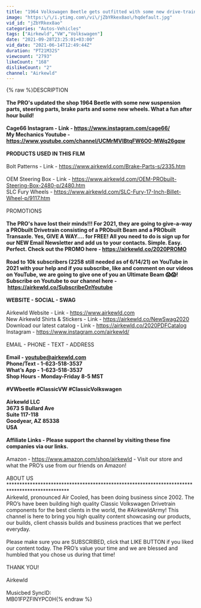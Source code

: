 ```yaml
---
title: "1964 Volkswagen Beetle gets outfitted with some new drive-train mods - Wheels\/Suspension\/Brakes OMG"
image: "https:\/\/i.ytimg.com\/vi\/jZbYRkex8ao\/hqdefault.jpg"
vid_id: "jZbYRkex8ao"
categories: "Autos-Vehicles"
tags: ["Airkewld","VW","Volkswagen"]
date: "2021-09-28T23:25:01+03:00"
vid_date: "2021-06-14T12:49:44Z"
duration: "PT21M32S"
viewcount: "2793"
likeCount: "168"
dislikeCount: "2"
channel: "Airkewld"
---
```

{% raw %}DESCRIPTION<br />************************************************************************************************<br />The PRO's updated the shop 1964 Beetle with some new suspension parts, steering parts, brake parts and some new wheels. What a fun after hour build!<br /><br />Cage66 Instagram - Link - <a rel="nofollow" target="blank" href="https://www.instagram.com/cage66/">https://www.instagram.com/cage66/</a><br />My Mechanics Youtube - <a rel="nofollow" target="blank" href="https://www.youtube.com/channel/UCMrMVIBtqFW6O0-MWq26gqw">https://www.youtube.com/channel/UCMrMVIBtqFW6O0-MWq26gqw</a><br /><br />PRODUCTS USED IN THIS FILM<br />************************************************************************************************<br />Bolt Patterns - Link - <a rel="nofollow" target="blank" href="https://www.airkewld.com/Brake-Parts-s/2335.htm">https://www.airkewld.com/Brake-Parts-s/2335.htm</a><br /><br />OEM Steering Box - Link - <a rel="nofollow" target="blank" href="https://www.airkewld.com/OEM-PRObuilt-Steering-Box-2480-p/2480.htm">https://www.airkewld.com/OEM-PRObuilt-Steering-Box-2480-p/2480.htm</a><br />SLC Fury Wheels - <a rel="nofollow" target="blank" href="https://www.airkewld.com/SLC-Fury-17-Inch-Billet-Wheel-p/9117.htm">https://www.airkewld.com/SLC-Fury-17-Inch-Billet-Wheel-p/9117.htm</a><br /><br />PROMOTIONS<br />************************************************************************************************<br />The PRO's have lost their minds!!! For 2021, they are going to give-a-way a PRObuilt Drivetrain consisting of a PRObuilt Beam and a PRObuilt Transaxle. Yes, GIVE A WAY.... for FREE! All you need to do is sign up for our NEW Email Newsletter and add us to your contacts. Simple. Easy. Perfect. Check out the PROMO here - <a rel="nofollow" target="blank" href="https://airkewld.co/2020PROMO">https://airkewld.co/2020PROMO</a><br /><br />Road to 10k subscribers (2258 still needed as of 6/14/21) on YouTube in 2021 with your help and if you subscribe, like and comment on our videos on YouTube, we are going to give one of you an Ultimate Beam 😱😱! Subscribe on Youtube to our channel here - <a rel="nofollow" target="blank" href="https://airkewld.co/SubscribeOnYoutube">https://airkewld.co/SubscribeOnYoutube</a><br /><br />WEBSITE - SOCIAL - SWAG<br />************************************************************************************************<br />Airkewld Website - Link - <a rel="nofollow" target="blank" href="https://www.airkewld.com">https://www.airkewld.com</a><br />New Airkewld Shirts &amp; Stickers - Link - <a rel="nofollow" target="blank" href="https://airkewld.co/NewSwag2020">https://airkewld.co/NewSwag2020</a><br />Download our latest catalog - Link - <a rel="nofollow" target="blank" href="https://airkewld.co/2020PDFCatalog">https://airkewld.co/2020PDFCatalog</a><br />Instagram - <a rel="nofollow" target="blank" href="https://www.instagram.com/airkewld/">https://www.instagram.com/airkewld/</a><br /><br />EMAIL - PHONE - TEXT - ADDRESS<br />************************************************************************************************<br />Email  - youtube@airkewld.com<br />Phone/Text - 1-623-518-3537<br />What’s App - 1-623-518-3537<br />Shop Hours -  Monday-Friday 8-5 MST<br /><br />#VWbeetle #ClassicVW #ClassicVolkswagen<br /><br />Airkewld LLC<br />3673 S Bullard Ave<br />Suite 117-118<br />Goodyear, AZ 85338<br />USA<br /><br />Affiliate Links - Please support the channel by visiting these fine companies via our links. <br />************************************************************************************************<br />Amazon - <a rel="nofollow" target="blank" href="https://www.amazon.com/shop/airkewld">https://www.amazon.com/shop/airkewld</a> - Visit our store and what the PRO’s use from our friends on Amazon!<br /><br />ABOUT US<br />***********************************************************************************************<br />Airkewld, pronounced Air Cooled, has been doing business since 2002. The PRO’s have been building high quality Classic Volkswagen Drivetrain components for the best clients in the world, the #AirkewldArmy! This channel is here to bring you high quality content showcasing our products, our builds, client chassis builds and business practices that we perfect everyday. <br /><br />Please make sure you are SUBSCRIBED, click that LIKE BUTTON if you liked our content today. The PRO’s value your time and we are blessed and humbled that you chose us during that time! <br /><br />THANK YOU!<br /><br />Airkewld<br /><br />Musicbed SyncID:<br />MB01FPZFINYPC0H{% endraw %}
